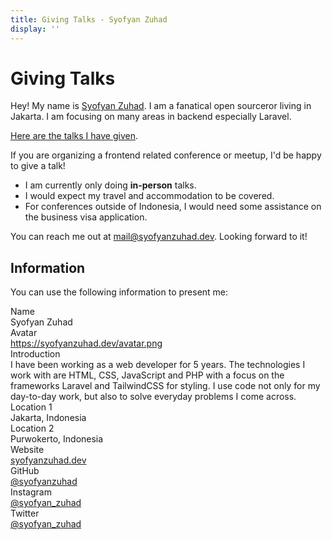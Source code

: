 ```yaml
---
title: Giving Talks - Syofyan Zuhad
display: ''
---
```


# Giving Talks

Hey! My name is [Syofyan Zuhad](/). I am a fanatical open sourceror living in Jakarta. I am focusing on many areas in backend especially Laravel.

[Here are the talks I have given](/talks).

If you are organizing a frontend related conference or meetup, I'd be happy to give a talk!

- I am currently only doing **in-person** talks.
- I would expect my travel and accommodation to be covered.
- For conferences outside of Indonesia, I would need some assistance on the business visa application.

You can reach me out at [mail@syofyanzuhad.dev](mailto:mail@syofyanzuhad.dev). Looking forward to it!

## Information

You can use the following information to present me:

<div grid="~ cols-[max-content_1fr] gap-1">
  <div text-right pr2 op50 font-bold>Name</div>
  <TextCopy>Syofyan Zuhad</TextCopy>

  <div text-right pr2 op50 font-bold>Avatar</div>
  <div><a href="https://syofyanzuhad.dev/avatar.png" target="_blank">https://syofyanzuhad.dev/avatar.png</a></div>

  <div text-right pr2 op50 font-bold>Introduction</div>
  <TextCopy>I have been working as a web developer for 5 years. The technologies I work with are HTML, CSS, JavaScript and PHP with a focus on the frameworks Laravel and TailwindCSS for styling. I use code not only for my day-to-day work, but also to solve everyday problems I come across.</TextCopy>

  <div text-right pr2 op50 font-bold>Location 1</div>
  <TextCopy>Jakarta, Indonesia</TextCopy>

  <div text-right pr2 op50 font-bold>Location 2</div>
  <TextCopy>Purwokerto, Indonesia</TextCopy>

  <!-- <div text-right pr2 op50 font-bold>Company</div>
  <TextCopy><a href="https://nuxtlabs.com/" target="_blank">NuxtLabs</a></TextCopy> -->

  <div text-right pr2 op50 font-bold>Website</div>
  <TextCopy><a href="https://syofyanzuhad.dev" target="_blank">syofyanzuhad.dev</a></TextCopy>

  <div text-right pr2 op50 font-bold>GitHub</div>
  <TextCopy><a href="https://github.com/syofyanzuhad" target="_blank">@syofyanzuhad</a></TextCopy>

  <div text-right pr2 op50 font-bold>Instagram</div>
  <TextCopy><a href="https://instagram.com/syofyan_zuhad" target="_blank">@syofyan_zuhad</a></TextCopy>

  <div text-right pr2 op50 font-bold>Twitter</div>
  <TextCopy><a href="https://twitter.com/syofyan_zuhad" target="_blank">@syofyan_zuhad</a></TextCopy>
</div>
